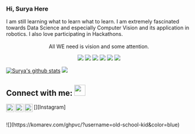 ### Hi, Surya Here
<div align="left">I am still learning what to learn what to learn. I am extremely fascinated towards Data Science and especially Computer Vision and its application in robotics. I also love participating in Hackathons. 

<br>
<br>
<div align="center"> All WE need is vision and some attention.
<div align="center">
  
![](https://img.shields.io/badge/-Deep%20Learning-brightgreend)
![](https://img.shields.io/badge/-Computer%20Vision-yellowgreen)
![](https://img.shields.io/badge/-Robotics-blue)
![](https://img.shields.io/badge/-IoT-yellow)
![](https://img.shields.io/badge/-Art-violet)
![](https://img.shields.io/badge/-Self%20Driving%20Cars-orange)
  </div>
  </div>
  </div>
  

[![Surya's github stats](https://github-readme-stats.vercel.app/api?username=old-school-kid&count_private=true&include_all_commits=true&theme=radical)](https://old-school-kid.github.io/my-portfolio/index.html)
![](https://github-readme-stats.vercel.app/api/top-langs/?username=old-school-kid&theme=react&line_height=27&layout=compact)
## Connect with me: <img src="https://media1.giphy.com/media/Qyo4wXCuIUNZJ4Qykp/giphy.gif" width="30">

[<img align="left" alt="codeSTACKr | LinkedIn" width="22px" src="https://cdn2.iconfinder.com/data/icons/social-media-2285/512/1_Linkedin_unofficial_colored_svg-128.png" />][linkedin]
[<img align="left" alt="codeSTACKr | Website" width="22px" src="https://github.com/old-school-kid/my-portfolio/blob/main/images/favicon.ico" />][website]
[<img align="left" alt="codeSTACKr | Instagram" width="22px" src="https://image.flaticon.com/icons/png/128/2111/2111463.png" />][Instagram]


<br />
![](https://komarev.com/ghpvc/?username=old-school-kid&color=blue)


[linkedin]: www.linkedin.com/in/surya-pasrakh-mishra
[website]: https://old-school-kid.github.io/my-portfolio/index.html
